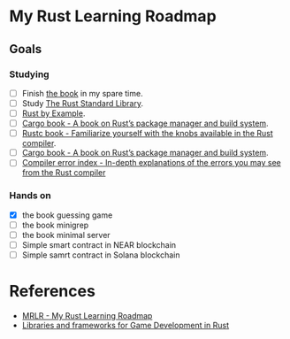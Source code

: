 # My Rust Learning Roadmap
## Goals
### Studying

 - [ ] Finish [the book](https://doc.rust-lang.org/book/) in my spare time.
 - [ ] Study [The Rust Standard Library](https://doc.rust-lang.org/std/index.html).
 - [ ] [Rust by Example](https://doc.rust-lang.org/stable/rust-by-example/).
 - [ ] [Cargo book - A book on Rust’s package manager and build system](https://doc.rust-lang.org/cargo/index.html).
 - [ ] [Rustc book - Familiarize yourself with the knobs available in the Rust compiler](https://doc.rust-lang.org/rustc/index.html).
 - [ ] [Cargo book - A book on Rust’s package manager and build system](https://doc.rust-lang.org/cargo/index.html).
 - [ ] [Compiler error index - In-depth explanations of the errors you may see from the Rust compiler](https://doc.rust-lang.org/error-index.html)

### Hands on

 - [x] the book guessing game
 - [ ] the book minigrep
 - [ ] the book minimal server
 - [ ] Simple smart contract in NEAR blockchain
 - [ ] Simple samrt contract in Solana blockchain
 
 # References
 - [MRLR - My Rust Learning Roadmap](https://github.com/coelhucas/learning-rust)
 - [Libraries and frameworks for Game Development in Rust](https://github.com/dasifefe/rust-game-development-frameworks)
